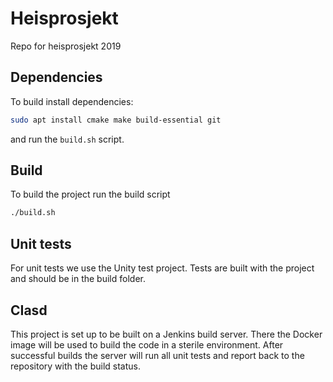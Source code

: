 # Heisprosjekt

Repo for heisprosjekt 2019
## Dependencies
To build install dependencies:
```bash
sudo apt install cmake make build-essential git
```
and run the `build.sh` script.

## Build
To build the project run the build script
```bash
./build.sh
```

## Unit tests
For unit tests we use the Unity test project. Tests are built with the project and should be in the build folder.

## CIasd
This project is set up to be built on a Jenkins build server. There the Docker image will be used to build the code in a sterile environment. 
After successful builds the server will run all unit tests and report back to the repository with the build status.
